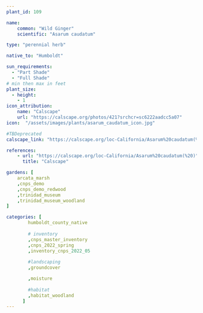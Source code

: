 ```yaml
---
plant_id: 109 

name: 
    common: "Wild Ginger"  
    scientific: "Asarum caudatum" 

type: "perennial herb"

native_to: "Humboldt"

sun_requirements:
  - "Part Shade"
  - "Full Shade"
# min then max in feet
plant_size:
  - height: 
    - 1
icon_attribution: 
    name: "Calscape"
    url: "https://calscape.org/photos/421?srchcr=sc6222aadcc5a07" 
icon:  "/assets/images/plants/asarum_caudatum_icon.jpg"

#TBDeprecated
calscape_link: "https://calscape.org/loc-California/Asarum%20caudatum(%20)"

references:
    - url: "https://calscape.org/loc-California/Asarum%20caudatum(%20)"
      title: "Calscape"

gardens: [
    arcata_marsh 
    ,cnps_demo
    ,cnps_demo_redwood
    ,trinidad_museum
    ,trinidad_museum_woodland
]

categories: [
        humboldt_county_native
        
        # inventory
        ,cnps_master_inventory
        ,cnps_2022_spring
        ,inventory_cnps_2022_05
        
        #landscaping
        ,groundcover

        ,moisture
        
        #habitat
        ,habitat_woodland
      ]
---
```

